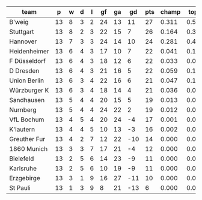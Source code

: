 |     team     | p  | w | d | l | gf | ga | gd  | pts | champ | top2  | top3  | top4  |  5-7  | bot4  | bot3  | bot2  |
|--------------|----|---|---|---|----|----|-----|-----|-------|-------|-------|-------|-------|-------|-------|-------|
| B'weig       | 13 | 8 | 3 | 2 | 24 | 13 |  11 |  27 | 0.311 | 0.526 | 0.671 | 0.776 | 0.164 | 0.000 | 0.000 | 0.000|
| Stuttgart    | 13 | 8 | 2 | 3 | 22 | 15 |   7 |  26 | 0.164 | 0.321 | 0.472 | 0.599 | 0.259 | 0.001 | 0.000 | 0.000|
| Hannover     | 13 | 7 | 3 | 3 | 24 | 14 |  10 |  24 | 0.281 | 0.491 | 0.638 | 0.751 | 0.174 | 0.000 | 0.000 | 0.000|
| Heidenheimer | 13 | 6 | 4 | 3 | 17 | 10 |   7 |  22 | 0.041 | 0.117 | 0.208 | 0.316 | 0.332 | 0.003 | 0.001 | 0.000|
| F Düsseldorf | 13 | 6 | 4 | 3 | 18 | 12 |   6 |  22 | 0.033 | 0.085 | 0.153 | 0.237 | 0.314 | 0.011 | 0.004 | 0.001|
| D Dresden    | 13 | 6 | 4 | 3 | 21 | 16 |   5 |  22 | 0.059 | 0.150 | 0.267 | 0.380 | 0.321 | 0.004 | 0.001 | 0.000|
| Union Berlin | 13 | 6 | 3 | 4 | 22 | 16 |   6 |  21 | 0.047 | 0.123 | 0.219 | 0.326 | 0.326 | 0.007 | 0.003 | 0.001|
| Würzburger K | 13 | 6 | 3 | 4 | 18 | 14 |   4 |  21 | 0.036 | 0.091 | 0.168 | 0.257 | 0.313 | 0.009 | 0.002 | 0.001|
| Sandhausen   | 13 | 5 | 4 | 4 | 20 | 15 |   5 |  19 | 0.013 | 0.045 | 0.089 | 0.148 | 0.253 | 0.024 | 0.011 | 0.003|
| Nurnberg     | 13 | 5 | 4 | 4 | 24 | 22 |   2 |  19 | 0.012 | 0.041 | 0.087 | 0.148 | 0.261 | 0.025 | 0.009 | 0.003|
| VfL Bochum   | 13 | 4 | 5 | 4 | 20 | 24 |  -4 |  17 | 0.001 | 0.005 | 0.013 | 0.027 | 0.107 | 0.138 | 0.071 | 0.031|
| K'lautern    | 13 | 4 | 4 | 5 | 10 | 13 |  -3 |  16 | 0.002 | 0.005 | 0.011 | 0.023 | 0.098 | 0.142 | 0.075 | 0.032|
| Greuther Fur | 13 | 4 | 2 | 7 | 12 | 22 | -10 |  14 | 0.000 | 0.001 | 0.002 | 0.005 | 0.030 | 0.356 | 0.218 | 0.110|
| 1860 Munich  | 13 | 3 | 3 | 7 | 17 | 21 |  -4 |  12 | 0.000 | 0.001 | 0.003 | 0.006 | 0.031 | 0.353 | 0.219 | 0.106|
| Bielefeld    | 13 | 2 | 5 | 6 | 14 | 23 |  -9 |  11 | 0.000 | 0.000 | 0.000 | 0.001 | 0.009 | 0.598 | 0.438 | 0.263|
| Karlsruhe    | 13 | 2 | 5 | 6 | 10 | 19 |  -9 |  11 | 0.000 | 0.000 | 0.000 | 0.000 | 0.004 | 0.718 | 0.568 | 0.374|
| Erzgebirge   | 13 | 3 | 1 | 9 | 16 | 27 | -11 |  10 | 0.000 | 0.000 | 0.000 | 0.000 | 0.004 | 0.696 | 0.540 | 0.356|
| St Pauli     | 13 | 1 | 3 | 9 |  8 | 21 | -13 |   6 | 0.000 | 0.000 | 0.000 | 0.000 | 0.000 | 0.914 | 0.840 | 0.721|
